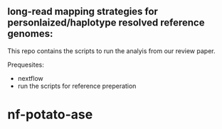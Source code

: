 ## long-read mapping strategies for personlaized/haplotype resolved reference genomes:





This repo contains the scripts to run the analyis from our review paper.

Prequesites:
- nextflow 
- run the scripts for reference preperation


# nf-potato-ase

